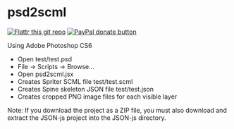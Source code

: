 psd2scml
========

[![Flattr this git repo](http://api.flattr.com/button/flattr-badge-large.png)](https://flattr.com/submit/auto?user_id=isaacburns&url=https://github.com/flyover/psd2scml&title=psd2scml&language=JavaScript&tags=github&category=software) [![PayPal donate button](https://www.paypalobjects.com/en_US/i/btn/btn_donate_SM.gif)](https://www.paypal.com/cgi-bin/webscr?cmd=_donations&business=H9KUEZTZHHTXQ&lc=US&item_name=psd2scml&currency_code=USD&bn=PP-DonationsBF:btn_donate_SM.gif:NonHosted "Donate to this project using Paypal")

Using Adobe Photoshop CS6
- Open test/test.psd
- File -> Scripts -> Browse...
- Open psd2scml.jsx
- Creates Spriter SCML file test/test.scml
- Creates Spine skeleton JSON file test/test.json
- Creates cropped PNG image files for each visible layer

Note: If you download the project as a ZIP file, you must also download and extract the JSON-js project into the JSON-js directory.
